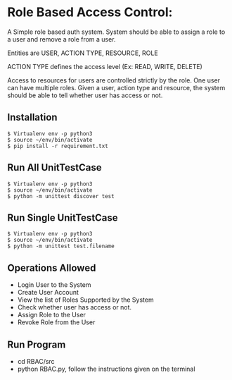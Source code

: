 # Role Based Access Control:

  A Simple role based auth system. System should be able to assign a role to a user and remove a role from a user.

Entities are USER, ACTION TYPE, RESOURCE, ROLE

ACTION TYPE defines the access level (Ex: READ, WRITE, DELETE)

Access to resources for users are controlled strictly by the role. One user can have multiple roles. Given a user, action type and resource, the system should be able to tell whether user has access or not.


## Installation

```
$ Virtualenv env -p python3
$ source ~/env/bin/activate
$ pip install -r requirement.txt
```

## Run All UnitTestCase

```
$ Virtualenv env -p python3
$ source ~/env/bin/activate
$ python -m unittest discover test
```

## Run Single UnitTestCase

```
$ Virtualenv env -p python3
$ source ~/env/bin/activate
$ python -m unittest test.filename
```
 
## Operations Allowed

 - Login User to the System
 - Create User Account
 - View the list of Roles Supported by the System
 - Check whether user has access or not.
 - Assign Role to the User
 - Revoke Role from the User

## Run Program

 - cd RBAC/src
 - python RBAC.py, follow the instructions given on the terminal

